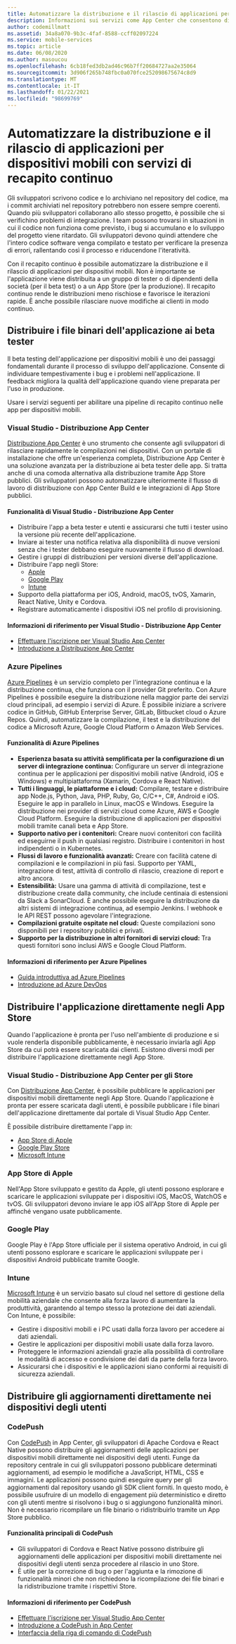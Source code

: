 ```yaml
---
title: Automatizzare la distribuzione e il rilascio di applicazioni per dispositivi mobili con Visual Studio App Center e i servizi di Azure
description: Informazioni sui servizi come App Center che consentono di configurare la pipeline di recapito continuo per le applicazioni per dispositivi mobili.
author: codemillmatt
ms.assetid: 34a8a070-9b3c-4faf-8588-ccff02097224
ms.service: mobile-services
ms.topic: article
ms.date: 06/08/2020
ms.author: masoucou
ms.openlocfilehash: 6cb18fed3db2ad46c96b7ff20684727aa2e35064
ms.sourcegitcommit: 3d906f265b748fbc0a070fce252098675674c8d9
ms.translationtype: MT
ms.contentlocale: it-IT
ms.lasthandoff: 01/22/2021
ms.locfileid: "98699769"
---
```

# <a name="automate-the-deployment-and-release-of-your-mobile-applications-with-continuous-delivery-services"></a>Automatizzare la distribuzione e il rilascio di applicazioni per dispositivi mobili con servizi di recapito continuo

Gli sviluppatori scrivono codice e lo archiviano nel repository del codice, ma i commit archiviati nel repository potrebbero non essere sempre coerenti. Quando più sviluppatori collaborano allo stesso progetto, è possibile che si verifichino problemi di integrazione. I team possono trovarsi in situazioni in cui il codice non funziona come previsto, i bug si accumulano e lo sviluppo del progetto viene ritardato. Gli sviluppatori devono quindi attendere che l'intero codice software venga compilato e testato per verificare la presenza di errori, rallentando così il processo e riducendone l'iteratività.

Con il recapito continuo è possibile automatizzare la distribuzione e il rilascio di applicazioni per dispositivi mobili. Non è importante se l'applicazione viene distribuita a un gruppo di tester o di dipendenti della società (per il beta test) o a un App Store (per la produzione). Il recapito continuo rende le distribuzioni meno rischiose e favorisce le iterazioni rapide. È anche possibile rilasciare nuove modifiche ai clienti in modo continuo.

## <a name="distribute-application-binaries-to-beta-testers"></a>Distribuire i file binari dell'applicazione ai beta tester

Il beta testing dell'applicazione per dispositivi mobili è uno dei passaggi fondamentali durante il processo di sviluppo dell'applicazione. Consente di individuare tempestivamente i bug e i problemi nell'applicazione. Il feedback migliora la qualità dell'applicazione quando viene preparata per l'uso in produzione.

Usare i servizi seguenti per abilitare una pipeline di recapito continuo nelle app per dispositivi mobili.

### <a name="visual-studio-app-center-distribute"></a>Visual Studio - Distribuzione App Center

[Distribuzione App Center](/appcenter/distribution/) è uno strumento che consente agli sviluppatori di rilasciare rapidamente le compilazioni nei dispositivi. Con un portale di installazione che offre un'esperienza completa, Distribuzione App Center è una soluzione avanzata per la distribuzione ai beta tester delle app. Si tratta anche di una comoda alternativa alla distribuzione tramite App Store pubblici. Gli sviluppatori possono automatizzare ulteriormente il flusso di lavoro di distribuzione con App Center Build e le integrazioni di App Store pubblici.

#### <a name="visual-studio-app-center-distribute-features"></a>Funzionalità di Visual Studio - Distribuzione App Center

- Distribuire l'app a beta tester e utenti e assicurarsi che tutti i tester usino la versione più recente dell'applicazione.
- Inviare ai tester una notifica relativa alla disponibilità di nuove versioni senza che i tester debbano eseguire nuovamente il flusso di download.
- Gestire i gruppi di distribuzioni per versioni diverse dell'applicazione.
- Distribuire l'app negli Store: 
  - [Apple](/appcenter/distribution/stores/apple)
  - [Google Play](/appcenter/distribution/stores/googleplay)
  - [Intune](/appcenter/distribution/stores/intune)
- Supporto della piattaforma per iOS, Android, macOS, tvOS, Xamarin, React Native, Unity e Cordova.
- Registrare automaticamente i dispositivi iOS nel profilo di provisioning.

#### <a name="visual-studio-app-center-distribute-references"></a>Informazioni di riferimento per Visual Studio - Distribuzione App Center

- [Effettuare l'iscrizione per Visual Studio App Center](https://appcenter.ms/signup)
- [Introduzione a Distribuzione App Center](/appcenter/build/)

### <a name="azure-pipelines"></a>Azure Pipelines

[Azure Pipelines](https://azure.microsoft.com/services/devops/pipelines/) è un servizio completo per l'integrazione continua e la distribuzione continua, che funziona con il provider Git preferito. Con Azure Pipelines è possibile eseguire la distribuzione nella maggior parte dei servizi cloud principali, ad esempio i servizi di Azure. È possibile iniziare a scrivere codice in GitHub, GitHub Enterprise Server, GitLab, Bitbucket cloud o Azure Repos. Quindi, automatizzare la compilazione, il test e la distribuzione del codice a Microsoft Azure, Google Cloud Platform o Amazon Web Services.

#### <a name="azure-pipelines-features"></a>Funzionalità di Azure Pipelines

- **Esperienza basata su attività semplificata per la configurazione di un server di integrazione continua:** Configurare un server di integrazione continua per le applicazioni per dispositivi mobili native (Android, iOS e Windows) e multipiattaforma (Xamarin, Cordova e React Native).
- **Tutti i linguaggi, le piattaforme e i cloud:** Compilare, testare e distribuire app Node.js, Python, Java, PHP, Ruby, Go, C/C++, C#, Android e iOS. Eseguire le app in parallelo in Linux, macOS e Windows. Eseguire la distribuzione nei provider di servizi cloud come Azure, AWS e Google Cloud Platform. Eseguire la distribuzione di applicazioni per dispositivi mobili tramite canali beta e App Store.
- **Supporto nativo per i contenitori:** Creare nuovi contenitori con facilità ed eseguirne il push in qualsiasi registro. Distribuire i contenitori in host indipendenti o in Kubernetes.
- **Flussi di lavoro e funzionalità avanzati:** Creare con facilità catene di compilazioni e le compilazioni in più fasi. Supporto per YAML, integrazione di test, attività di controllo di rilascio, creazione di report e altro ancora.
- **Estensibilità:** Usare una gamma di attività di compilazione, test e distribuzione create dalla community, che include centinaia di estensioni da Slack a SonarCloud. È anche possibile eseguire la distribuzione da altri sistemi di integrazione continua, ad esempio Jenkins. I webhook e le API REST possono agevolare l'integrazione.
- **Compilazioni gratuite ospitate nel cloud:** Queste compilazioni sono disponibili per i repository pubblici e privati.
- **Supporto per la distribuzione in altri fornitori di servizi cloud:** Tra questi fornitori sono inclusi AWS e Google Cloud Platform.

#### <a name="azure-pipelines-references"></a>Informazioni di riferimento per Azure Pipelines

- [Guida introduttiva ad Azure Pipelines](/azure/devops/pipelines/get-started/pipelines-get-started)
- [Introduzione ad Azure DevOps](https://app.vsaex.visualstudio.com/signup/)
  
## <a name="distribute-your-application-directly-to-app-stores"></a>Distribuire l'applicazione direttamente negli App Store

Quando l'applicazione è pronta per l'uso nell'ambiente di produzione e si vuole renderla disponibile pubblicamente, è necessario inviarla agli App Store da cui potrà essere scaricata dai clienti. Esistono diversi modi per distribuire l'applicazione direttamente negli App Store. 

### <a name="visual-studio-app-center-distribute-stores"></a>Visual Studio - Distribuzione App Center per gli Store

Con [Distribuzione App Center](/appcenter/distribution/stores/), è possibile pubblicare le applicazioni per dispositivi mobili direttamente negli App Store. Quando l'applicazione è pronta per essere scaricata dagli utenti, è possibile pubblicare i file binari dell'applicazione direttamente dal portale di Visual Studio App Center. 

È possibile distribuire direttamente l'app in:

- [App Store di Apple](/appcenter/distribution/stores/apple)
- [Google Play Store](/appcenter/distribution/stores/googleplay)
- [Microsoft Intune](/appcenter/distribution/stores/intune)

### <a name="apple-app-store"></a>App Store di Apple

Nell'App Store sviluppato e gestito da Apple, gli utenti possono esplorare e scaricare le applicazioni sviluppate per i dispositivi iOS, MacOS, WatchOS e tvOS. Gli sviluppatori devono inviare le app iOS all'App Store di Apple per affinché vengano usate pubblicamente.

### <a name="google-play"></a>Google Play

Google Play è l'App Store ufficiale per il sistema operativo Android, in cui gli utenti possono esplorare e scaricare le applicazioni sviluppate per i dispositivi Android pubblicate tramite Google.

### <a name="intune"></a>Intune

[Microsoft Intune](/intune/app-management) è un servizio basato sul cloud nel settore di gestione della mobilità aziendale che consente alla forza lavoro di aumentare la produttività, garantendo al tempo stesso la protezione dei dati aziendali. Con Intune, è possibile:

- Gestire i dispositivi mobili e i PC usati dalla forza lavoro per accedere ai dati aziendali.
- Gestire le applicazioni per dispositivi mobili usate dalla forza lavoro.
- Proteggere le informazioni aziendali grazie alla possibilità di controllare le modalità di accesso e condivisione dei dati da parte della forza lavoro.
- Assicurarsi che i dispositivi e le applicazioni siano conformi ai requisiti di sicurezza aziendali.

## <a name="deploy-updates-directly-to-users-devices"></a>Distribuire gli aggiornamenti direttamente nei dispositivi degli utenti

### <a name="codepush"></a>CodePush

Con [CodePush](/appcenter/distribution/codepush/) in App Center, gli sviluppatori di Apache Cordova e React Native possono distribuire gli aggiornamenti delle applicazioni per dispositivi mobili direttamente nei dispositivi degli utenti. Funge da repository centrale in cui gli sviluppatori possono pubblicare determinati aggiornamenti, ad esempio le modifiche a JavaScript, HTML, CSS e immagini. Le applicazioni possono quindi eseguire query per gli aggiornamenti dal repository usando gli SDK client forniti. In questo modo, è possibile usufruire di un modello di engagement più deterministico e diretto con gli utenti mentre si risolvono i bug o si aggiungono funzionalità minori. Non è necessario ricompilare un file binario o ridistribuirlo tramite un App Store pubblico.

#### <a name="codepush-key-features"></a>Funzionalità principali di CodePush

- Gli sviluppatori di Cordova e React Native possono distribuire gli aggiornamenti delle applicazioni per dispositivi mobili direttamente nei dispositivi degli utenti senza procedere al rilascio in uno Store.
- È utile per la correzione di bug o per l'aggiunta e la rimozione di funzionalità minori che non richiedono la ricompilazione dei file binari e la ridistribuzione tramite i rispettivi Store.

#### <a name="codepush-references"></a>Informazioni di riferimento per CodePush

- [Effettuare l'iscrizione per Visual Studio App Center](https://appcenter.ms/signup)
- [Introduzione a CodePush in App Center](/appcenter/distribution/codepush/)
- [Interfaccia della riga di comando di CodePush](/appcenter/distribution/codepush/cli)
